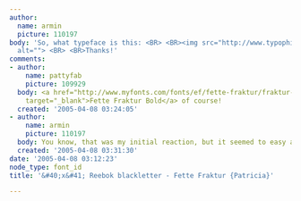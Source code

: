 ```yaml
---
author:
  name: armin
  picture: 110197
body: 'So, what typeface is this: <BR> <BR><img src="http://www.typophile.com/forums/messages/83/69139.jpg"
  alt=""> <BR> <BR>Thanks!'
comments:
- author:
    name: pattyfab
    picture: 109929
  body: <a href="http://www.myfonts.com/fonts/ef/fette-fraktur/fraktur-ef-bold/testdrive.html?s=i+am+what+i+am&amp;p=60"
    target="_blank">Fette Fraktur Bold</a> of course!
  created: '2005-04-08 03:24:05'
- author:
    name: armin
    picture: 110197
  body: You know, that was my initial reaction, but it seemed to easy a choice
  created: '2005-04-08 03:31:30'
date: '2005-04-08 03:12:23'
node_type: font_id
title: '&#40;x&#41; Reebok blackletter - Fette Fraktur {Patricia}'

---
```


